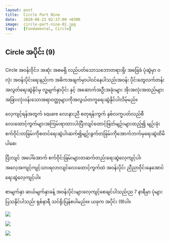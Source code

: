 ```yaml
---
layout: post
title:  Circle Part Nine
date:   2020-08-23 02:37:00 +0300
image:  circle-part-nine-01.jpg
tags:   [Fundamental, Circle]
---
```


## Circle အပိုင်း (9)

Circle အဝန်းဝိုင်း၊ အဆုံး အစမရှိ လည်ပတ်သောသဘောတရားရှိ၊
အခြေခံ ပုံဆွဲမှာ ဝ လုံး အဝန်းပိုင်းရေးနည်းက အဓိကအချက်မှာပါဝင်နေပါသည်၊အဝန်း ပိုင်းတွေလက်တန်းအလွတ်ရေးဆွဲနိုင်မှ လူ့မျက်နှာပိုင်း နှင့် အဆောက်အဦးအခုံးများ အိုးအလုံးအထည်များ အခြားလုံးဝန်းသောအရာဝတ္ထုများကိုအလွယ်တကူရေးဆွဲနိုင်ပါလိမ့်မည်။

လေ့ကျင့်ရန်အတွက် square လေးနားညီ စတုရန်းကွက် နှစ်လက္မပတ်လည်စီလေးထောင့်ကွက်များအကြမ်းရာထားပါ၊ပြီးလျင်ထောင့်ဖြတ်မျဉ်းများထည့်၍ မျဉ်းခုံးစက်ဝိုင်းတခြမ်းကိုစတင်ရေးဆွဲပါ၊ဆက်၍မျဉ်းခွက်တခြမ်းကိုအောက်ဘက်မှရေးဆွဲထိမိပါစေ၊

ပြီးလျင် အပေါ်အောက် စက်ဝိုင်းခြမ်းများတဆက်တည်းရေးဆွဲလေ့ကျင့်ပါ၊ အလေ့အကျင့်ကျင့်သားရလာလျင်လေးထောင့်ကွက်ထဲ အဝန်းပိုင်း ညီညာဝိုင်းနေအောင်ရေးဆွဲလေ့ကျင့်ပါ။

စာမျက်နှာ ဆယ်မျက်နှာခန့် အဝန်းပိုင်းများလေ့ကျင့်စေချင်ပါသည်၊ည 7 နာရီမှာ ပုံများ ပြသနိုင်ပါသည်၊ ရှစ်နာရီ သင်ရိုးပြန်စပါမည်။။ ယခုက အပိုင်း (9)ပါ။

![]({{site.baseurl}}/img/circle-part-nine-01.jpg)

![]({{site.baseurl}}/img/circle-part-nine-02.jpg)

![]({{site.baseurl}}/img/circle-part-nine-03.jpg)




